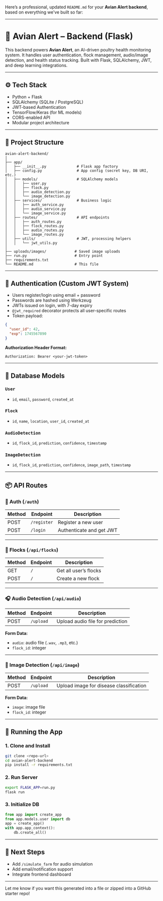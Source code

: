 Here’s a professional, updated `README.md` for your **Avian Alert backend**, based on everything we've built so far:

---

# 🐔 Avian Alert – Backend (Flask)

This backend powers **Avian Alert**, an AI-driven poultry health monitoring system. It handles user authentication, flock management, audio/image detection, and health status tracking. Built with Flask, SQLAlchemy, JWT, and deep learning integrations.

---

## ⚙️ Tech Stack

- Python + Flask
- SQLAlchemy (SQLite / PostgreSQL)
- JWT-based Authentication
- TensorFlow/Keras (for ML models)
- CORS-enabled API
- Modular project architecture

---

## 📁 Project Structure

```
avian-alert-backend/
│
├── app/
│   ├── __init__.py              # Flask app factory
│   ├── config.py                # App config (secret key, DB URI, etc.)
│   ├── models/                  # SQLAlchemy models
│   │   ├── user.py
│   │   ├── flock.py
│   │   ├── audio_detection.py
│   │   └── image_detection.py
│   ├── services/                # Business logic
│   │   ├── auth_service.py
│   │   ├── audio_service.py
│   │   └── image_service.py
│   ├── routes/                  # API endpoints
│   │   ├── auth_routes.py
│   │   ├── flock_routes.py
│   │   ├── audio_routes.py
│   │   └── image_routes.py
│   ├── utils/                   # JWT, processing helpers
│   │   └── jwt_utils.py
│
├── uploads/images/             # Saved image uploads
├── run.py                      # Entry point
├── requirements.txt
└── README.md                   # This file
```

---

## 🔐 Authentication (Custom JWT System)

- Users register/login using email + password
- Passwords are hashed using Werkzeug
- JWTs issued on login, with 7-day expiry
- `@jwt_required` decorator protects all user-specific routes
- Token payload:
```json
{
  "user_id": 42,
  "exp": 1745567890
}
```

**Authorization Header Format:**
```http
Authorization: Bearer <your-jwt-token>
```

---

## 🧬 Database Models

### `User`
- `id`, `email`, `password`, `created_at`

### `Flock`
- `id`, `name`, `location`, `user_id`, `created_at`

### `AudioDetection`
- `id`, `flock_id`, `prediction`, `confidence`, `timestamp`

### `ImageDetection`
- `id`, `flock_id`, `prediction`, `confidence`, `image_path`, `timestamp`

---

## 📦 API Routes

### 🔑 Auth (`/auth`)
| Method | Endpoint       | Description              |
|--------|----------------|--------------------------|
| POST   | `/register`    | Register a new user      |
| POST   | `/login`       | Authenticate and get JWT |

---

### 🐓 Flocks (`/api/flocks`)
| Method | Endpoint         | Description             |
|--------|------------------|-------------------------|
| GET    | `/`              | Get all user’s flocks   |
| POST   | `/`              | Create a new flock      |

---

### 🎧 Audio Detection (`/api/audio`)
| Method | Endpoint        | Description                            |
|--------|-----------------|----------------------------------------|
| POST   | `/upload`       | Upload audio file for prediction       |

**Form Data:**  
- `audio`: audio file (`.wav`, `.mp3`, etc.)  
- `flock_id`: integer

---

### 📸 Image Detection (`/api/image`)
| Method | Endpoint        | Description                            |
|--------|-----------------|----------------------------------------|
| POST   | `/upload`       | Upload image for disease classification |

**Form Data:**  
- `image`: image file  
- `flock_id`: integer

---

## 🚀 Running the App

### 1. Clone and Install
```bash
git clone <repo-url>
cd avian-alert-backend
pip install -r requirements.txt
```

### 2. Run Server
```bash
export FLASK_APP=run.py
flask run
```

### 3. Initialize DB
```python
from app import create_app
from app.models.user import db
app = create_app()
with app.app_context():
    db.create_all()
```

---

## 📌 Next Steps

- Add `/simulate_farm` for audio simulation
- Add email/notification support
- Integrate frontend dashboard

---

Let me know if you want this generated into a file or zipped into a GitHub starter repo!